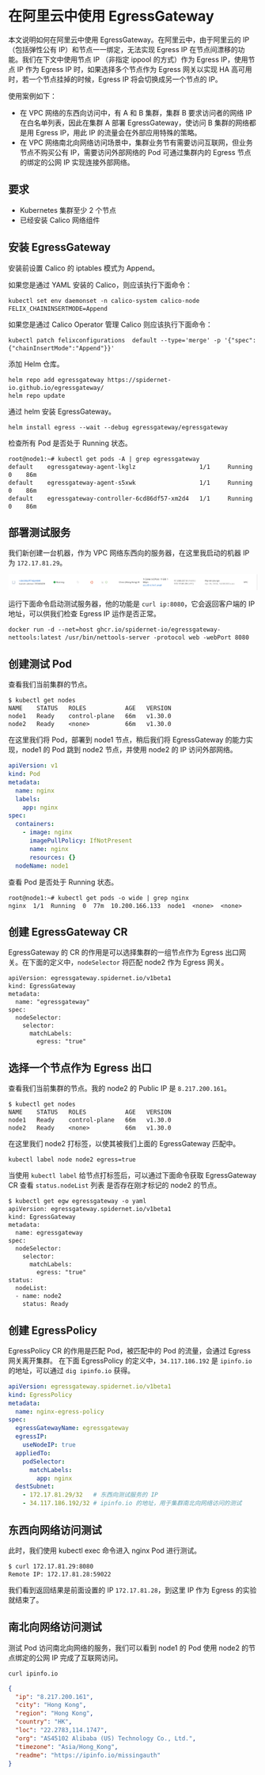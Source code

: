 # 在阿里云中使用 EgressGateway

本文说明如何在阿里云中使用 EgressGateway。在阿里云中，由于阿里云的 IP（包括弹性公有 IP）和节点一一绑定，无法实现 Egress IP 在节点间漂移的功能。我们在下文中使用节点 IP （非指定 ippool 的方式）作为 Egress IP，使用节点 IP 作为 Egress IP 时，如果选择多个节点作为 Egress 网关以实现 HA 高可用时，若一个节点挂掉的时候，Egress IP 将会切换成另一个节点的 IP。

使用案例如下：

* 在 VPC 网络的东西向访问中，有 A 和 B 集群，集群 B 要求访问者的网络 IP 在白名单列表，因此在集群 A 部署 EgressGateway，使访问 B 集群的网络都是用 Egress IP，用此 IP 的流量会在外部应用特殊的策略。
* 在 VPC 网络南北向网络访问场景中，集群业务节有需要访问互联网，但业务节点不购买公有 IP，需要访问外部网络的 Pod 可通过集群内的 Egress 节点的绑定的公网 IP 实现连接外部网络。

## 要求

* Kubernetes 集群至少 2 个节点
* 已经安装 Calico 网络组件

## 安装 EgressGateway

安装前设置 Calico 的 iptables 模式为 Append。

如果您是通过 YAML 安装的 Calico，则应该执行下面命令：

```shell
kubectl set env daemonset -n calico-system calico-node FELIX_CHAININSERTMODE=Append
```

如果您是通过 Calico Operator 管理 Calico 则应该执行下面命令：

```shell
kubectl patch felixconfigurations  default --type='merge' -p '{"spec":{"chainInsertMode":"Append"}}'
```

添加 Helm 仓库。

```shell
helm repo add egressgateway https://spidernet-io.github.io/egressgateway/
helm repo update
```

通过 helm 安装 EgressGateway。

```shell
helm install egress --wait --debug egressgateway/egressgateway
```

检查所有 Pod 是否处于 Running 状态。

```shell
root@node1:~# kubectl get pods -A | grep egressgateway
default    egressgateway-agent-lkglz                  1/1     Running   0    86m
default    egressgateway-agent-s5xwk                  1/1     Running   0    86m
default    egressgateway-controller-6cd86df57-xm2d4   1/1     Running   0    86m
```

## 部署测试服务

我们新创建一台机器，作为 VPC 网络东西向的服务器，在这里我启动的机器 IP 为 `172.17.81.29`。

![new-vm](../../../images/new-vm.png)

运行下面命令启动测试服务器，他的功能是 `curl ip:8080`，它会返回客户端的 IP 地址，可以供我们检查 Egress IP 运作是否正常。

```shell
docker run -d --net=host ghcr.io/spidernet-io/egressgateway-nettools:latest /usr/bin/nettools-server -protocol web -webPort 8080
```

## 创建测试 Pod

查看我们当前集群的节点。

```shell
$ kubectl get nodes
NAME    STATUS   ROLES           AGE   VERSION
node1   Ready    control-plane   66m   v1.30.0
node2   Ready    <none>          66m   v1.30.0
```

在这里我们将 Pod，部署到 node1 节点，稍后我们将 EgressGateway 的能力实现，node1 的 Pod 跳到 node2 节点，并使用 node2 的 IP 访问外部网络。

```yaml
apiVersion: v1
kind: Pod
metadata:
  name: nginx
  labels:
    app: nginx
spec:
  containers:
    - image: nginx
      imagePullPolicy: IfNotPresent
      name: nginx
      resources: {}
  nodeName: node1
```

查看 Pod 是否处于 Running 状态。

```shell
root@node1:~# kubectl get pods -o wide | grep nginx
nginx  1/1  Running  0  77m  10.200.166.133  node1  <none>  <none>
```

## 创建 EgressGateway CR

EgressGateway 的 CR 的作用是可以选择集群的一组节点作为 Egress 出口网关。在下面的定义中，`nodeSelector` 将匹配 node2 作为 Egress 网关。

```shell
apiVersion: egressgateway.spidernet.io/v1beta1
kind: EgressGateway
metadata:
  name: "egressgateway"
spec:
  nodeSelector:
    selector:
      matchLabels:
        egress: "true"
```

## 选择一个节点作为 Egress 出口

查看我们当前集群的节点。我的 node2 的 Public IP 是 `8.217.200.161`。

```shell
$ kubectl get nodes
NAME    STATUS   ROLES           AGE   VERSION
node1   Ready    control-plane   66m   v1.30.0
node2   Ready    <none>          66m   v1.30.0
```

在这里我们 node2 打标签，以使其被我们上面的 EgressGateway 匹配中。

```shell
kubectl label node node2 egress=true
```

当使用 `kubectl label` 给节点打标签后，可以通过下面命令获取 EgressGateway CR 查看 `status.nodeList` 列表
是否存在刚才标记的 node2 的节点。

```shell
$ kubectl get egw egressgateway -o yaml
apiVersion: egressgateway.spidernet.io/v1beta1
kind: EgressGateway
metadata:
  name: egressgateway
spec:
  nodeSelector:
    selector:
      matchLabels:
        egress: "true"
status:
  nodeList:
  - name: node2
    status: Ready
```

## 创建 EgressPolicy

EgressPolicy CR 的作用是匹配 Pod，被匹配中的 Pod 的流量，会通过 Egress 网关离开集群。
在下面 EgressPolicy 的定义中，`34.117.186.192` 是 `ipinfo.io` 的地址，可以通过 `dig ipinfo.io` 获得。

```yaml
apiVersion: egressgateway.spidernet.io/v1beta1
kind: EgressPolicy
metadata:
  name: nginx-egress-policy
spec:
  egressGatewayName: egressgateway
  egressIP:
    useNodeIP: true
  appliedTo:
    podSelector:
      matchLabels:
        app: nginx
  destSubnet:
    - 172.17.81.29/32   # 东西向测试服务的 IP
    - 34.117.186.192/32 # ipinfo.io 的地址，用于集群南北向网络访问的测试
```

## 东西向网络访问测试

此时，我们使用 kubectl exec 命令进入 nginx Pod 进行测试。

```shell
$ curl 172.17.81.29:8080
Remote IP: 172.17.81.28:59022
```

我们看到返回结果是前面设置的 IP `172.17.81.28`，到这里 IP 作为 Egress 的实验就结束了。

## 南北向网络访问测试

测试 Pod 访问南北向网络的服务，我们可以看到 node1 的 Pod 使用 node2 的节点绑定的公网 IP 完成了互联网访问。

```shell
curl ipinfo.io
```
```json
{
  "ip": "8.217.200.161",
  "city": "Hong Kong",
  "region": "Hong Kong",
  "country": "HK",
  "loc": "22.2783,114.1747",
  "org": "AS45102 Alibaba (US) Technology Co., Ltd.",
  "timezone": "Asia/Hong_Kong",
  "readme": "https://ipinfo.io/missingauth"
}
```
